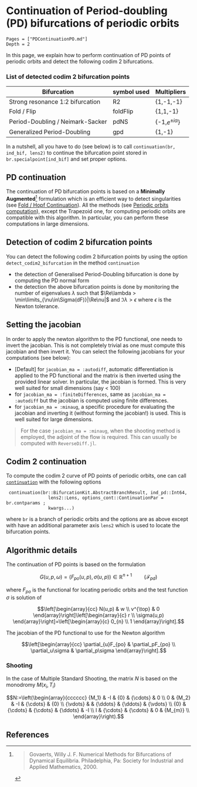 # Continuation of Period-doubling (PD) bifurcations of periodic orbits

```@contents
Pages = ["PDContinuationPO.md"]
Depth = 2
```

In this page, we explain how to perform continuation of PD points of periodic orbits and detect the following codim 2 bifurcations.

### List of detected codim 2 bifurcation points
|Bifurcation|symbol used|Multipliers|
|---|---|---|
| Strong resonance 1:2 bifurcation | R2 | {1,-1,-1} |
| Fold / Flip| foldFlip | {1,1,-1} |
| Period-Doubling / Neimark-Sacker | pdNS | {-1,$e^{\pm i\alpha}$} |
| Generalized Period-Doubling | gpd | {1,-1} |


In a nutshell, all you have to do (see below) is to call `continuation(br, ind_bif, lens2)` to continue the bifurcation point stored in `br.specialpoint[ind_bif]` and set proper options.

## PD continuation

The continuation of PD bifurcation points is based on a **Minimally Augmented**[^Govaerts] formulation which is an efficient way to detect singularities (see [Fold / Hopf Continuation](@ref)). All the methods (see [Periodic orbits computation](@ref)), except the Trapezoid one, for computing periodic orbits are compatible with this algorithm. In particular, you can perform these computations in large dimensions.


## Detection of codim 2 bifurcation points

You can detect the following codim 2 bifurcation points by using the option `detect_codim2_bifurcation` in the method `continuation` 

- the detection of Generalised Period-Doubling bifurcation is done by computing the PD normal form
- the detection the above bifurcation points is done by monitoring the number of eigenvalues $\lambda$ such that $\Re\lambda > \min\limits_{\nu\in\Sigma(dF)}|\Re\nu|$ and $\Im\lambda > \epsilon$ where $\epsilon$ is the Newton tolerance.

## Setting the jacobian

In order to apply the newton algorithm to the PD functional, one needs to invert the jacobian. This is not completely trivial as one must compute this jacobian and then invert it. You can select the following jacobians for your computations (see below):

- [Default] for `jacobian_ma = :autodiff`, automatic differentiation is applied to the PD functional and the matrix is then inverted using the provided linear solver. In particular, the jacobian is formed. This is very well suited for small dimensions  (say < 100)
- for `jacobian_ma = :finiteDifferences`, same as `jacobian_ma = :autodiff` but the jacobian is computed using finite differences.
- for `jacobian_ma = :minaug`, a specific procedure for evaluating the jacobian and inverting it (without forming the jacobian!) is used. This is well suited for large dimensions.

> For the case `jacobian_ma = :minaug`, when the shooting method is employed, the adjoint of the flow is required. This can usually be computed with `ReverseDiff.jl`.

## Codim 2 continuation

To compute the codim 2 curve of PD points of periodic orbits, one can call [`continuation`](@ref) with the following options

```@docs
 continuation(br::BifurcationKit.AbstractBranchResult, ind_pd::Int64,
				lens2::Lens, options_cont::ContinuationPar = br.contparams ;
				kwargs...)
```

where `br` is a branch of periodic orbits and the options are as above except with have an additional parameter axis `lens2` which is used to locate the bifurcation points.

## Algorithmic details

The continuation of PD points is based on the formulation

$$G(u,p,\omega) = (F_{po}(u,p), \sigma(u,p))\in\mathbb R^{n+1}\quad\quad (\mathcal F_{pd})$$

where $F_{po}$ is the functional for locating periodic orbits and the test function $\sigma$ is solution of

$$\left[\begin{array}{cc}
N(u,p) & w \\
v^{\top} & 0
\end{array}\right]\left[\begin{array}{c}
r \\
\sigma(u,p)
\end{array}\right]=\left[\begin{array}{c}
0_{n} \\
1
\end{array}\right].$$

The jacobian of the PD functional to use for the Newton algorithm

$$\left[\begin{array}{cc}
\partial_{u}F_{po} & \partial_pF_{po} \\
\partial_u\sigma & \partial_p\sigma
\end{array}\right].$$

### Shooting
In the case of Multiple Standard Shooting, the matrix $N$ is based on the monodromy $M(x_i,T_i)$

$$N:=\left(\begin{array}{cccccc}
{M_1} & -I & {0} & {\cdots} & 0 \\
0 & {M_2} & -I & {\cdots} & {0} \\
{\vdots} &  & {\ddots} & {\ddots} & {\vdots} \\
{0} & {\cdots} & {\cdots} & {\ddots} & -I \\
I & {\cdots} & {\cdots} & 0 & {M_{m}} \\
\end{array}\right).$$

## References

[^Govaerts]:> Govaerts, Willy J. F. Numerical Methods for Bifurcations of Dynamical Equilibria. Philadelphia, Pa: Society for Industrial and Applied Mathematics, 2000.

